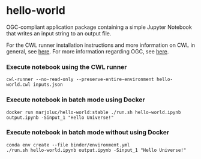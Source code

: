 # hello-world

OGC-compliant application package containing a simple Jupyter Notebook that writes an input string to an output file.

For the CWL runner installation instructions and more information on CWL in general, see [here](https://www.commonwl.org/).
For more information regarding OGC, see [here](https://www.ogc.org/).

### Execute notebook using the CWL runner
```
cwl-runner --no-read-only --preserve-entire-environment hello-world.cwl inputs.json
```

### Execute notebook in batch mode using Docker
```
docker run marjoluc/hello-world:stable ./run.sh hello-world.ipynb output.ipynb -Sinput_1 "Hello Universe!"
```

### Execute notebook in batch mode without using Docker
```
conda env create --file binder/environment.yml
./run.sh hello-world.ipynb output.ipynb -Sinput_1 "Hello Universe!"
```
